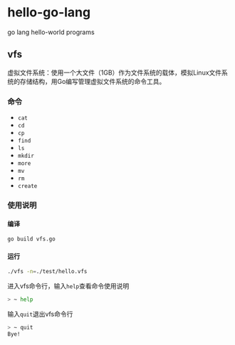# hello-go-lang
go lang hello-world programs

## vfs

虚拟文件系统：使用一个大文件（1GB）作为文件系统的载体，模拟Linux文件系统的存储结构，用Go编写管理虚拟文件系统的命令工具。

### 命令

+ `cat`
+ `cd`
+ `cp`
+ `find`
+ `ls`
+ `mkdir`
+ `more`
+ `mv`
+ `rm`
+ `create`

### 使用说明

#### 编译

```bash
go build vfs.go
```

#### 运行

```bash
./vfs -n=./test/hello.vfs
```

进入vfs命令行，输入`help`查看命令使用说明

```bash
> ~ help
```

输入`quit`退出vfs命令行

```bash
> ~ quit
Bye!
```
